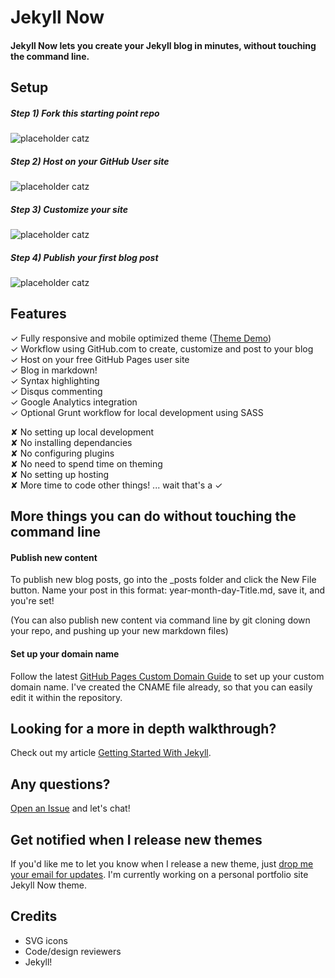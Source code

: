 # Jekyll Now

#### Jekyll Now lets you create your Jekyll blog in minutes, without touching the command line.

## Setup

##### Step 1) Fork this starting point repo

![placeholder catz](http://media.giphy.com/media/xWlPqPbrlkEQU/giphy.gif "placeholder catz")   

##### Step 2) Host on your GitHub User site

![placeholder catz](http://media.giphy.com/media/xWlPqPbrlkEQU/giphy.gif "placeholder catz")   

##### Step 3) Customize your site

![placeholder catz](http://media.giphy.com/media/xWlPqPbrlkEQU/giphy.gif "placeholder catz")   

##### Step 4) Publish your first blog post

![placeholder catz](http://media.giphy.com/media/xWlPqPbrlkEQU/giphy.gif "placeholder catz")   

## Features

✓ Fully responsive and mobile optimized theme ([Theme Demo](http://jekyllkickstart.com))  
✓ Workflow using GitHub.com to create, customize and post to your blog  
✓ Host on your free GitHub Pages user site  
✓ Blog in markdown!  
✓ Syntax highlighting  
✓ Disqus commenting  
✓ Google Analytics integration  
✓ Optional Grunt workflow for local development using SASS  

✘ No setting up local development  
✘ No installing dependancies  
✘ No configuring plugins  
✘ No need to spend time on theming  
✘ No setting up hosting  
✘ More time to code other things! ... wait that's a ✓  

## More things you can do without touching the command line

#### Publish new content

To publish new blog posts, go into the _posts folder and click the New File button. Name your post in this format: year-month-day-Title.md, save it, and you're set! 

(You can also publish new content via command line by git cloning down your repo, and pushing up your new markdown files)

#### Set up your domain name

Follow the latest [GitHub Pages Custom Domain Guide](https://help.github.com/articles/setting-up-a-custom-domain-with-pages) to set up your custom domain name. I've created the CNAME file already, so that you can easily edit it within the repository.

## Looking for a more in depth walkthrough?

Check out my article [Getting Started With Jekyll](#).

## Any questions?

[Open an Issue](https://github.com/barryclark/jekyll-now/issues/new) and let's chat!

## Get notified when I release new themes

If you'd like me to let you know when I release a new theme, just [drop me your email for updates](http://getresponse.com). I'm currently working on a personal portfolio site Jekyll Now theme.

## Credits

- SVG icons
- Code/design reviewers
- Jekyll!
